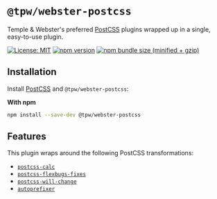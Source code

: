 # `@tpw/webster-postcss`

Temple & Webster's preferred [PostCSS](https://github.com/postcss/postcss) plugins wrapped up in a single, easy-to-use plugin.

[![License: MIT](https://img.shields.io/badge/License-MIT-green.svg)](../../LICENSE.md) [![npm version](https://badge.fury.io/js/%40tpw%2Fwebster-postcss.svg)](https://badge.fury.io/js/%40tpw%2Fwebster-postcss.svg) [![npm bundle size (minified + gzip)](https://img.shields.io/bundlephobia/minzip/@tpw/webster-postcss.svg)](https://img.shields.io/bundlephobia/minzip/@tpw/webster-postcss.svg)

## Installation

Install [PostCSS](https://postcss.org/) and `@tpw/webster-postcss`:

**With npm**

```bash
npm install --save-dev @tpw/webster-postcss
```

## Features

This plugin wraps around the following PostCSS transformations:

- [`postcss-calc`](https://github.com/postcss/postcss-calc)
- [`postcss-flexbugs-fixes`](https://github.com/luisrudge/postcss-flexbugs-fixes)
- [`postcss-will-change`](https://github.com/postcss/postcss-will-change)
- [`autoprefixer`](https://github.com/postcss/autoprefixer)
